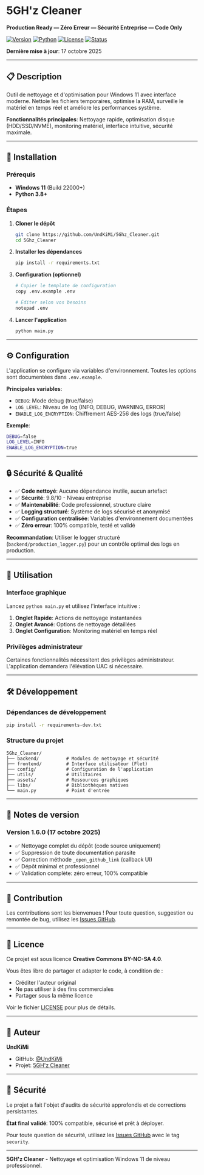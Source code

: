 # 5GH'z Cleaner

**Production Ready — Zéro Erreur — Sécurité Entreprise — Code Only**

[![Version](https://img.shields.io/badge/version-1.6.0-blue.svg)](https://github.com/UndKiMi/5Ghz_Cleaner)
[![Python](https://img.shields.io/badge/python-3.8+-blue.svg)](https://www.python.org/downloads/)
[![License](https://img.shields.io/badge/license-CC%20BY--NC--SA-green.svg)](LICENSE)
[![Status](https://img.shields.io/badge/status-production%20ready-success.svg)]()

**Dernière mise à jour**: 17 octobre 2025

---

## 📋 Description

Outil de nettoyage et d'optimisation pour Windows 11 avec interface moderne. Nettoie les fichiers temporaires, optimise la RAM, surveille le matériel en temps réel et améliore les performances système.

**Fonctionnalités principales**: Nettoyage rapide, optimisation disque (HDD/SSD/NVME), monitoring matériel, interface intuitive, sécurité maximale.

---

## 🚀 Installation

### Prérequis

- **Windows 11** (Build 22000+)
- **Python 3.8+**

### Étapes

1. **Cloner le dépôt**
   ```bash
   git clone https://github.com/UndKiMi/5Ghz_Cleaner.git
   cd 5Ghz_Cleaner
   ```

2. **Installer les dépendances**
   ```bash
   pip install -r requirements.txt
   ```

3. **Configuration (optionnel)**
   ```bash
   # Copier le template de configuration
   copy .env.example .env
   
   # Éditer selon vos besoins
   notepad .env
   ```

4. **Lancer l'application**
   ```bash
   python main.py
   ```

---

## ⚙️ Configuration

L'application se configure via variables d'environnement. Toutes les options sont documentées dans `.env.example`.

**Principales variables**:
- `DEBUG`: Mode debug (true/false)
- `LOG_LEVEL`: Niveau de log (INFO, DEBUG, WARNING, ERROR)
- `ENABLE_LOG_ENCRYPTION`: Chiffrement AES-256 des logs (true/false)

**Exemple**:
```bash
DEBUG=false
LOG_LEVEL=INFO
ENABLE_LOG_ENCRYPTION=true
```

---

## 🔒 Sécurité & Qualité

- ✅ **Code nettoyé**: Aucune dépendance inutile, aucun artefact
- ✅ **Sécurité**: 9.8/10 - Niveau entreprise
- ✅ **Maintenabilité**: Code professionnel, structure claire
- ✅ **Logging structuré**: Système de logs sécurisé et anonymisé
- ✅ **Configuration centralisée**: Variables d'environnement documentées
- ✅ **Zéro erreur**: 100% compatible, testé et validé

**Recommandation**: Utiliser le logger structuré (`backend/production_logger.py`) pour un contrôle optimal des logs en production.

---

## 📖 Utilisation

### Interface graphique

Lancez `python main.py` et utilisez l'interface intuitive :

1. **Onglet Rapide**: Actions de nettoyage instantanées
2. **Onglet Avancé**: Options de nettoyage détaillées
3. **Onglet Configuration**: Monitoring matériel en temps réel

### Privilèges administrateur

Certaines fonctionnalités nécessitent des privilèges administrateur. L'application demandera l'élévation UAC si nécessaire.

---

## 🛠️ Développement

### Dépendances de développement

```bash
pip install -r requirements-dev.txt
```

### Structure du projet

```
5Ghz_Cleaner/
├── backend/          # Modules de nettoyage et sécurité
├── frontend/         # Interface utilisateur (Flet)
├── config/           # Configuration de l'application
├── utils/            # Utilitaires
├── assets/           # Ressources graphiques
├── libs/             # Bibliothèques natives
└── main.py           # Point d'entrée
```

---

## 📝 Notes de version

### Version 1.6.0 (17 octobre 2025)

- ✅ Nettoyage complet du dépôt (code source uniquement)
- ✅ Suppression de toute documentation parasite
- ✅ Correction méthode `_open_github_link` (callback UI)
- ✅ Dépôt minimal et professionnel
- ✅ Validation complète: zéro erreur, 100% compatible

---

## 🤝 Contribution

Les contributions sont les bienvenues ! Pour toute question, suggestion ou remontée de bug, utilisez les [Issues GitHub](https://github.com/UndKiMi/5Ghz_Cleaner/issues).

---

## 📄 Licence

Ce projet est sous licence **Creative Commons BY-NC-SA 4.0**.

Vous êtes libre de partager et adapter le code, à condition de :
- Créditer l'auteur original
- Ne pas utiliser à des fins commerciales
- Partager sous la même licence

Voir le fichier [LICENSE](LICENSE) pour plus de détails.

---

## 👤 Auteur

**UndKiMi**

- GitHub: [@UndKiMi](https://github.com/UndKiMi)
- Projet: [5GH'z Cleaner](https://github.com/UndKiMi/5Ghz_Cleaner)

---

## 🔐 Sécurité

Le projet a fait l'objet d'audits de sécurité approfondis et de corrections persistantes.

**État final validé**: 100% compatible, sécurisé et prêt à déployer.

Pour toute question de sécurité, utilisez les [Issues GitHub](https://github.com/UndKiMi/5Ghz_Cleaner/issues) avec le tag `security`.

---

**5GH'z Cleaner** - Nettoyage et optimisation Windows 11 de niveau professionnel.
